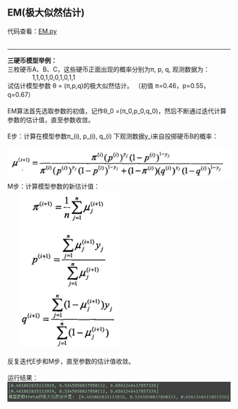 ## EM(极大似然估计)
 
代码查看：[EM.py](EM.py)<br> 
<br> 

***

**三硬币模型举例：**<br>
三枚硬币A、B、C，这些硬币正面出现的概率分别为&pi;, p, q, 观测数据为： <br>
&emsp;&emsp;&emsp;&emsp;1,1,0,1,0,0,1,0,1,1 <br>
试估计模型参数 &theta; = (&pi;,p,q)的极大似然估计。 （初值 &pi;=0.46，p=0.55，q=0.67） <br>
<br>
EM算法首先选取参数的初值，记作&theta;\_0 =(&pi;\_0,p\_0,q\_0)，然后不断通过迭代计算参数的估计值，直至参数收敛。 <br>
<br>
E步：计算在模型参数&pi;\_(i), p\_(i), q\_(i) 下观测数据y\_i来自投掷硬币B的概率：<br>
&emsp;&emsp;![mu](imgs/mu.png) <br>
M步：计算模型参数的新估计值： <br>
&emsp;&emsp;![m](imgs/m.png) <br>
<br>
反复迭代E步和M步，直至参数的估计值收敛。<br>
<br>
运行结果：<br>
![result](imgs/result.png)
